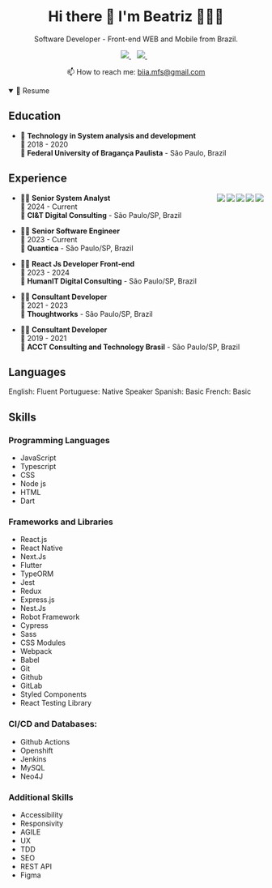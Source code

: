 <h1 align='center'>
  Hi there 👋 I'm Beatriz 👩🏻‍💻
</h1>

<p align='center'>
  Software Developer - Front-end WEB and Mobile from Brazil.
</p>


<p align='center'>
  
  <a href="linkedin.com/in/beatriz-miranda-ferreira/">
    <img src="https://img.shields.io/badge/linkedin-%230077B5.svg?&style=for-the-badge&logo=linkedin&logoColor=white" />
  </a>&nbsp;&nbsp;
  <a href="https://instagram.com/felurianax">
    <img src="https://img.shields.io/badge/instagram-%23E4405F.svg?&style=for-the-badge&logo=instagram&logoColor=white" />        
  </a>&nbsp;&nbsp;
  
</p>

<p align='center'>
  📫 How to reach me: <a href='mailto:biia.mfs@gmail.com'>biia.mfs@gmail.com</a>
</p>

<details open>
  <summary>📃 Resume</summary>


## Education

- 📖 **Technology in System analysis and development**\
📆 2018 - 2020\
📍 **Federal University of Bragança Paulista** - São Paulo, Brazil

## Experience

<img align="right" src="https://img.shields.io/badge/Typescript-181717?logo=typescript&logoColor=white&color=blue" />
<img align="right" src="https://img.shields.io/badge/Flutter-181717?logo=flutter&logoColor=white&color=purple" />
<img align="right" src="https://img.shields.io/badge/React_Native-181717.svg?logo=react&logoColor=white&color=blue" />
<img align="right" src="https://img.shields.io/badge/React-181717?logo=react&logoColor=white&color=blue" />
<img align="right" src="https://img.shields.io/badge/Node-181717?logo=nodedotjs&logoColor=white&color=green" />

- 👨‍💻 **Senior System Analyst**\
📆 2024 - Current\
📍 **CI&T Digital Consulting** - São Paulo/SP, Brazil

- 👨‍💻 **Senior Software Engineer**\
📆 2023 - Current\
📍 **Quantica** - São Paulo/SP, Brazil

- 👨‍💻 **React Js Developer Front-end**\
📆 2023 - 2024\
📍 **HumanIT Digital Consulting** - São Paulo/SP, Brazil

- 👨‍💻 **Consultant Developer**\
📆 2021 - 2023\
📍 **Thoughtworks** - São Paulo/SP, Brazil
  
- 👨‍💻 **Consultant Developer**\
📆 2019 - 2021\
📍 **ACCT Consulting and Technology Brasil** - São Paulo/SP, Brazil

## Languages

English: Fluent 
Portuguese: Native Speaker
Spanish: Basic
French: Basic

## Skills

### Programming Languages
 - JavaScript
 - Typescript
 - CSS
 - Node js
 - HTML
 - Dart

### Frameworks and Libraries
- React.js
- React Native
- Next.Js
- Flutter
- TypeORM
- Jest
- Redux
- Express.js
- Nest.Js
- Robot Framework
- Cypress
- Sass
- CSS Modules
- Webpack
- Babel
- Git
- Github
- GitLab
- Styled Components
- React Testing Library

### CI/CD and Databases:
 - Github Actions
 - Openshift
 - Jenkins
 - MySQL
 - Neo4J

### Additional Skills
 - Accessibility
 - Responsivity
 - AGILE
 - UX
 - TDD
 - SEO
 - REST API
 - Figma

</details>
